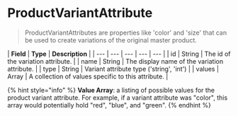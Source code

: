 # ProductVariantAttribute

> ProductVariantAttributes are properties like 'color' and 'size' that can be used to create variations of the original master product.

| **Field** | **Type** | **Description** |
| --- | --- | --- | --- | --- |
| id | String | The id of the variation attribute. |
| name | String | The display name of the variation attribute. |
| type | String | Variant attribute type \('string', 'int'\) |
| values | Array | A collection of values specific to this attribute. |

{% hint style="info" %}
**Value Array**:  a listing of possible values for the product variant attribute.  For example, if a variant attribute was "color", this array would potentially hold "red", "blue", and "green".
{% endhint %}


